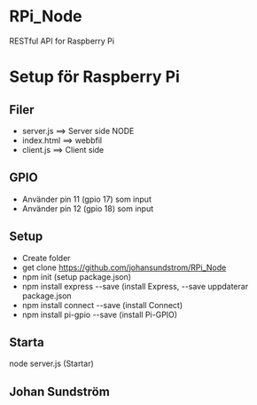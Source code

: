 # RPi_Node
RESTful API for Raspberry Pi
# Setup för Raspberry Pi

## Filer
* server.js ==> Server side NODE
* index.html ==> webbfil
* client.js ==> Client side 

## GPIO
* Använder pin 11 (gpio 17) som input
* Använder pin 12 (gpio 18) som input

## Setup
* Create folder
* get clone https://github.com/johansundstrom/RPi_Node
* npm init (setup package.json)
* npm install express --save (install Express, --save uppdaterar package.json
* npm install connect --save (install Connect)
* npm install pi-gpio --save (install Pi-GPIO)

## Starta
node server.js (Startar)

## Johan Sundström
